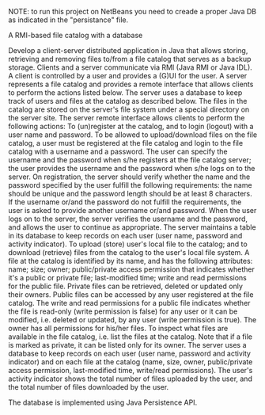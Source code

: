 NOTE: to run this project on NetBeans you need to creade a proper Java DB as indicated in the "persistance" file.

A RMI-based file catalog with a database

Develop a client-server distributed application in Java that allows storing, retrieving and removing files to/from a file catalog that serves as a backup storage.  Clients and a server communicate via RMI (Java RMI or Java IDL). A client is controlled by a user and provides a (G)UI for the user. A server represents a file catalog and provides a remote interface that allows clients to perform the actions listed below. The server uses a database to keep track of users and files at the catalog as described below. The files in the catalog are stored on the server's file system under a special directory on the server site. The server remote interface allows clients to perform the following actions:
To (un)register at the catalog, and to login (logout) with a user name and password. To be allowed to upload/download files on the file catalog, a user must be registered at the file catalog and login to the file catalog with a username and a password. The user can specify the username and the password when s/he registers at the file catalog server; the user provides the username and the password when s/he logs on to the server.
On registration, the server should verify whether the name and the password specified by the user fulfill the following requirements: the name should be unique and the password length should be at least 8 characters. If the username or/and the password do not fulfill the requirements, the user is asked to provide another username or/and password.
When the user logs on to the server, the server verifies the username and the password, and allows the user to continue as appropriate.
The server maintains a table in its database to keep records on each user  (user name, password and activity indicator). 
To upload (store) user's local file to the catalog; and to download (retrieve) files from the catalog to the user's local file system. A file at the catalog is identified by its name, and has the following attributes: name; size; owner; public/private access permission that indicates whether it's a public or private file; last-modified time; write and read permissions for the public file. Private files can be retrieved, deleted or updated only their owners. Public files can be accessed by any user registered at the file catalog. The write and read permissions for a public file indicates whether the file is read-only (write permission is false) for any user or it can be modified, i.e. deleted or updated,  by any user (write permission is true). The owner has all permissions for his/her files.
To inspect what files are available in the file catalog, i.e. list the files at the catalog. Note that if a file is marked as private, it can be listed only for its owner.
The server uses a database to keep records on each user  (user name, password and activity indicator) and on each file at the catalog (name, size, owner, public/private access permission, last-modified time, write/read permissions). The user's activity indicator shows the total number of files uploaded by the user, and the total number of files downloaded by the user.

The database is implemented using Java Persistence API.
